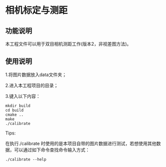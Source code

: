 # 相机标定与测距

## 功能说明
本工程文件可以用于双目相机测距工作(版本2，非视差图方法)。

## 使用说明
1.将图片数据放入data文件夹；&nbsp;

2.进入本工程项目的目录；&nbsp;

3.键入以下内容：&nbsp;

```shell
mkdir build
cd build
cmake ..
make
./calibrate
```

Tips: &nbsp;

在执行./calibrate 时使用的是本项目自带的图片数据进行测试，若想使用其他数据，可以通过如下命令查找命令输入方式：

```shell
./calibrate --help
```
